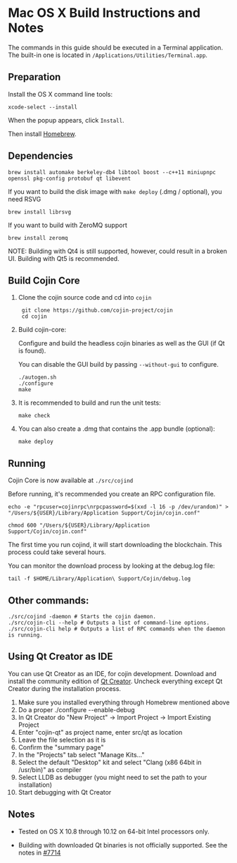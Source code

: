 Mac OS X Build Instructions and Notes
====================================
The commands in this guide should be executed in a Terminal application.
The built-in one is located in `/Applications/Utilities/Terminal.app`.

Preparation
-----------
Install the OS X command line tools:

`xcode-select --install`

When the popup appears, click `Install`.

Then install [Homebrew](https://brew.sh).

Dependencies
----------------------

    brew install automake berkeley-db4 libtool boost --c++11 miniupnpc openssl pkg-config protobuf qt libevent

If you want to build the disk image with `make deploy` (.dmg / optional), you need RSVG

    brew install librsvg

If you want to build with ZeroMQ support
    
    brew install zeromq

NOTE: Building with Qt4 is still supported, however, could result in a broken UI. Building with Qt5 is recommended.

Build Cojin Core
------------------------

1. Clone the cojin source code and cd into `cojin`

        git clone https://github.com/cojin-project/cojin
        cd cojin

2.  Build cojin-core:

    Configure and build the headless cojin binaries as well as the GUI (if Qt is found).

    You can disable the GUI build by passing `--without-gui` to configure.

        ./autogen.sh
        ./configure
        make

3.  It is recommended to build and run the unit tests:

        make check

4.  You can also create a .dmg that contains the .app bundle (optional):

        make deploy

Running
-------

Cojin Core is now available at `./src/cojind`

Before running, it's recommended you create an RPC configuration file.

    echo -e "rpcuser=cojinrpc\nrpcpassword=$(xxd -l 16 -p /dev/urandom)" > "/Users/${USER}/Library/Application Support/Cojin/cojin.conf"

    chmod 600 "/Users/${USER}/Library/Application Support/Cojin/cojin.conf"

The first time you run cojind, it will start downloading the blockchain. This process could take several hours.

You can monitor the download process by looking at the debug.log file:

    tail -f $HOME/Library/Application\ Support/Cojin/debug.log

Other commands:
-------

    ./src/cojind -daemon # Starts the cojin daemon.
    ./src/cojin-cli --help # Outputs a list of command-line options.
    ./src/cojin-cli help # Outputs a list of RPC commands when the daemon is running.

Using Qt Creator as IDE
------------------------
You can use Qt Creator as an IDE, for cojin development.
Download and install the community edition of [Qt Creator](https://www.qt.io/download/).
Uncheck everything except Qt Creator during the installation process.

1. Make sure you installed everything through Homebrew mentioned above
2. Do a proper ./configure --enable-debug
3. In Qt Creator do "New Project" -> Import Project -> Import Existing Project
4. Enter "cojin-qt" as project name, enter src/qt as location
5. Leave the file selection as it is
6. Confirm the "summary page"
7. In the "Projects" tab select "Manage Kits..."
8. Select the default "Desktop" kit and select "Clang (x86 64bit in /usr/bin)" as compiler
9. Select LLDB as debugger (you might need to set the path to your installation)
10. Start debugging with Qt Creator

Notes
-----

* Tested on OS X 10.8 through 10.12 on 64-bit Intel processors only.

* Building with downloaded Qt binaries is not officially supported. See the notes in [#7714](https://github.com/bitcoin/bitcoin/issues/7714)
